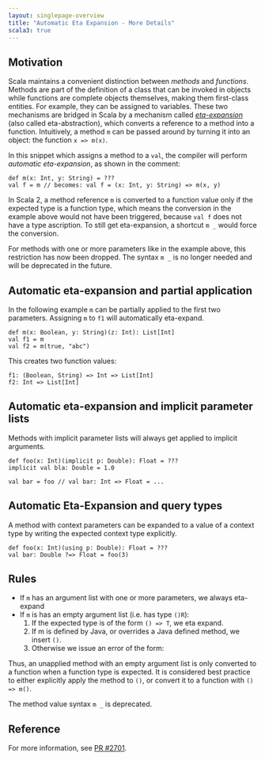 ```yaml
---
layout: singlepage-overview
title: "Automatic Eta Expansion - More Details"
scala3: true
---
```


<!-- THIS FILE HAS BEEN GENERATED BY SCALADOC PREPROCESSOR. NOTE THAT ANY CHANGES TO THIS FILE CAN BE OVERRIDEN IN THE FUTURE -->

## Motivation

Scala maintains a convenient distinction between _methods_ and _functions_.
Methods are part of the definition of a class that can be invoked in objects while functions are complete objects themselves, making them first-class entities. For example, they can be assigned to variables.
These two mechanisms are bridged in Scala by a mechanism called
[_eta-expansion_](https://www.scala-lang.org/files/archive/spec/2.13/06-expressions.html#eta-expansion-section)
(also called eta-abstraction), which converts a reference to a method into a function. Intuitively, a method `m` can be passed around by turning it into an object: the function `x => m(x)`.

In this snippet which assigns a method to a `val`, the compiler will perform _automatic eta-expansion_, as shown in the comment:

<div class="snippet" ><div class="buttons"></div><pre><code class="language-scala"><span id="0" class="" >def m(x: Int, y: String) = ???
</span><span id="1" class="" >val f = m // becomes: val f = (x: Int, y: String) =&gt; m(x, y)
</span></code></pre></div>

In Scala 2, a method reference `m` is converted to a function value only if the expected type is a function type, which means the conversion in the example above would not have been triggered, because `val f` does not have a type ascription. To still get eta-expansion, a shortcut `m _` would force the conversion.

For methods with one or more parameters like in the example above, this restriction has now been dropped. The syntax `m _` is no longer needed and will be deprecated in the future.

## Automatic eta-expansion and partial application

In the following example `m` can be partially applied to the first two parameters.
Assigning `m` to `f1` will automatically eta-expand.

<div class="snippet" ><div class="buttons"></div><pre><code class="language-scala"><span id="0" class="" >def m(x: Boolean, y: String)(z: Int): List[Int]
</span><span id="1" class="" >val f1 = m
</span><span id="2" class="" >val f2 = m(true, &quot;abc&quot;)
</span></code></pre></div>

This creates two function values:

<div class="snippet" ><div class="buttons"></div><pre><code class="language-scala"><span id="0" class="" >f1: (Boolean, String) =&gt; Int =&gt; List[Int]
</span><span id="1" class="" >f2: Int =&gt; List[Int]
</span></code></pre></div>

## Automatic eta-expansion and implicit parameter lists

Methods with implicit parameter lists will always get applied to implicit arguments.

<div class="snippet" ><div class="buttons"></div><pre><code class="language-scala"><span id="0" class="" >def foo(x: Int)(implicit p: Double): Float = ???
</span><span id="1" class="" >implicit val bla: Double = 1.0
</span><span id="2" class="" >
</span><span id="3" class="" >val bar = foo // val bar: Int =&gt; Float = ...
</span></code></pre></div>

## Automatic Eta-Expansion and query types

A method with context parameters can be expanded to a value of a context type by writing the expected context type explicitly.

<div class="snippet" ><div class="buttons"></div><pre><code class="language-scala"><span id="0" class="" >def foo(x: Int)(using p: Double): Float = ???
</span><span id="1" class="" >val bar: Double ?=&gt; Float = foo(3)
</span></code></pre></div>

## Rules

- If `m` has an argument list with one or more parameters, we always eta-expand
- If `m` is has an empty argument list (i.e. has type `()R`):
  1. If the expected type is of the form `() => T`, we eta expand.
  2. If m is defined by Java, or overrides a Java defined method, we insert `()`.
  3. Otherwise we issue an error of the form:

Thus, an unapplied method with an empty argument list is only converted to a function when a function type is expected. It is considered best practice to either explicitly apply the method to `()`, or convert it to a function with `() => m()`.

The method value syntax `m _` is deprecated.

## Reference

For more information, see [PR #2701](https://github.com/lampepfl/dotty/pull/2701).
